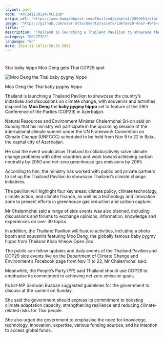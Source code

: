 ```yaml
---
layout: post
code: "ART2411101147VLC1U9"
origin_url: "https://www.bangkokpost.com/thailand/general/2899653/star-baby-hippo-moo-deng-gets-thai-cop29-spot"
image: "https://github.com/user-attachments/assets/1defae20-4ea7-4946-a36b-142fed216cfc"
title: ""
description: "Thailand is launching a Thailand Pavilion to showcase the country’s initiatives and discussions on climate change, with souvenirs and activities inspired by  Moo Deng  the  baby pygmy hippo  set to feature at the 29th Conference of the Parties (COP29) in Azerbaijan."
category: "POLITICS"
language: "en"
date: 2024-11-10T11:50:35.569Z
---
```


# 

Star baby hippo Moo Deng gets Thai COP29 spot

![Moo Deng the Thai baby pygmy hippo](https://github.com/user-attachments/assets/7c9b9965-b7b4-4224-9711-dd1ff0dd2d86)

Moo Deng the Thai baby pygmy hippo

Thailand is launching a Thailand Pavilion to showcase the country’s initiatives and discussions on climate change, with souvenirs and activities inspired by **Moo Deng** the **baby pygmy hippo** set to feature at the 29th Conference of the Parties (COP29) in Azerbaijan.

Natural Resources and Environment Minister Chalermchai Sri-on said on Sunday that his ministry will participate in the upcoming session of the international climate summit under the UN Framework Convention on Climate Change (UNFCCC) scheduled to be held from Nov 9 to 22 in Baku, the capital city of Azerbaijan.

He said the event would allow Thailand to collaboratively solve climate change problems with other countries and work toward achieving carbon neutrality by 2050 and net-zero greenhouse gas emissions by 2065.

According to him, the ministry has worked with public and private partners to set up the Thailand Pavilion to showcase Thailand’s climate change initiatives.

The pavilion will highlight four key areas: climate policy, climate technology, climate action, and climate finance, as well as a technology and innovation zone to present efforts in greenhouse gas reduction and carbon capture.

Mr Chalermchai said a range of side events was also planned, including discussions and forums to exchange opinions, information, knowledge and experiences on over 30 topics

In addition, the Thailand Pavilion will feature activities, including a photo booth and souvenirs featuring Moo Deng, the globally famous baby pygmy hippo from Thailand Khao Kheow Open Zoo.

The public can follow updates and daily events of the Thailand Pavilion and COP29 side events live on the Department of Climate Change and Environment’s Facebook page from Nov 11 to 22, Mr Chalermchai said.

Meanwhile, the People’s Party (PP) said Thailand should use COP29 to emphasise its commitment to achieving net zero emission goals.

Its list-MP Saniwan Buaban suggested guidelines for the government to discuss at the summit on Sunday.

She said the government should express its commitment to boosting climate adaptation capacity, strengthening resilience and reducing climate-related risks for Thai people.

She also urged the government to emphasise the need for knowledge, technology, innovation, expertise, various funding sources, and its intention to access global funds.